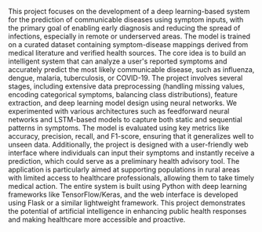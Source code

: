 This project focuses on the development of a deep learning-based system for the prediction of communicable diseases using symptom inputs, with the primary goal of enabling early diagnosis and reducing the spread of infections, especially in remote or underserved areas. The model is trained on a curated dataset containing symptom-disease mappings derived from medical literature and verified health sources. The core idea is to build an intelligent system that can analyze a user's reported symptoms and accurately predict the most likely communicable disease, such as influenza, dengue, malaria, tuberculosis, or COVID-19. The project involves several stages, including extensive data preprocessing (handling missing values, encoding categorical symptoms, balancing class distributions), feature extraction, and deep learning model design using neural networks. We experimented with various architectures such as feedforward neural networks and LSTM-based models to capture both static and sequential patterns in symptoms. The model is evaluated using key metrics like accuracy, precision, recall, and F1-score, ensuring that it generalizes well to unseen data. Additionally, the project is designed with a user-friendly web interface where individuals can input their symptoms and instantly receive a prediction, which could serve as a preliminary health advisory tool. The application is particularly aimed at supporting populations in rural areas with limited access to healthcare professionals, allowing them to take timely medical action. The entire system is built using Python with deep learning frameworks like TensorFlow/Keras, and the web interface is developed using Flask or a similar lightweight framework. This project demonstrates the potential of artificial intelligence in enhancing public health responses and making healthcare more accessible and proactive.
